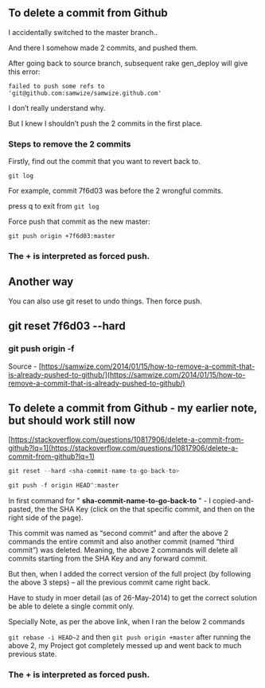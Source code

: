 ## To delete a commit from Github

I accidentally switched to the master branch..

And there I somehow made 2 commits, and pushed them.

After going back to source branch, subsequent rake gen_deploy will give this error:

`failed to push some refs to 'git@github.com:samwize/samwize.github.com'`

I don’t really understand why.

But I knew I shouldn’t push the 2 commits in the first place.

### Steps to remove the 2 commits

Firstly, find out the commit that you want to revert back to.

`git log`

For example, commit 7f6d03 was before the 2 wrongful commits.

press q to exit from `git log`

Force push that commit as the new master:

`git push origin +7f6d03:master`

### The + is interpreted as forced push.

## Another way

You can also use git reset to undo things. Then force push.

## git reset 7f6d03 --hard

### git push origin -f

Source - [https://samwize.com/2014/01/15/how-to-remove-a-commit-that-is-already-pushed-to-github/](https://samwize.com/2014/01/15/how-to-remove-a-commit-that-is-already-pushed-to-github/)

## To delete a commit from Github - my earlier note, but should work still now

[https://stackoverflow.com/questions/10817906/delete-a-commit-from-github?lq=1](https://stackoverflow.com/questions/10817906/delete-a-commit-from-github?lq=1)

```js
git reset --hard <sha-commit-name-to-go-back-to>

git push -f origin HEAD^:master
```

In first command for " **sha-commit-name-to-go-back-to** " - I copied-and-pasted, the the SHA Key (click on the that specific commit, and then on the right side of the page).

This commit was named as “second commit” and after the
above 2 commands the entire commit and also another commit (named “third
 commit”) was deleted. Meaning, the above 2 commands will delete all
commits starting from the SHA Key and any forward commit.

But then, when I added the correct version of the full
project (by following the above 3 steps) – all the previous commit came
right back.

Have to study in moer detail (as of 26-May-2014) to get the correct solution be able to delete a single commit only.

Specially Note, as per the above link, when I ran the below 2 commands

`git rebase -i HEAD~2` and then `git push origin +master` after running the above 2, my Project got completely messed up and went back to much previous state.

### The + is interpreted as forced push.
